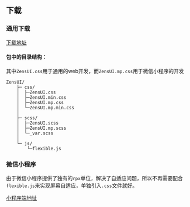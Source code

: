 ## 下载

### 通用下载
[下载地址](https://unpkg.com/zens-ui/dist/css/ZensUI.css)
#### 包中的目录结构：
其中`ZensUI.css`用于通用的web开发，而`ZensUI.mp.css`用于微信小程序的开发
```
ZensUI/                                        
    ├─ css/                      
    │  ├─ZensUI.css 
    │  ├─ZensUI.min.css
    │  ├─ZensUI.mp.css
    │  └─ZensUI.mp.min.css
    │
    ├─ scss/ 
    │  ├─ZensUI.scss  
    │  ├─ZensUI.mp.scss 
    │  └─_var.scss
    │
    └─ js/ 
        └─flexible.js   
```

### 微信小程序
由于微信小程序提供了独有的`rpx`单位，解决了自适应问题，所以不再需要配合`flexible.js`来实现屏幕自适应，单独引入`.css`文件就好。

[小程序端地址](https://unpkg.com/zens-ui/dist/css/ZensUI.mp.css)